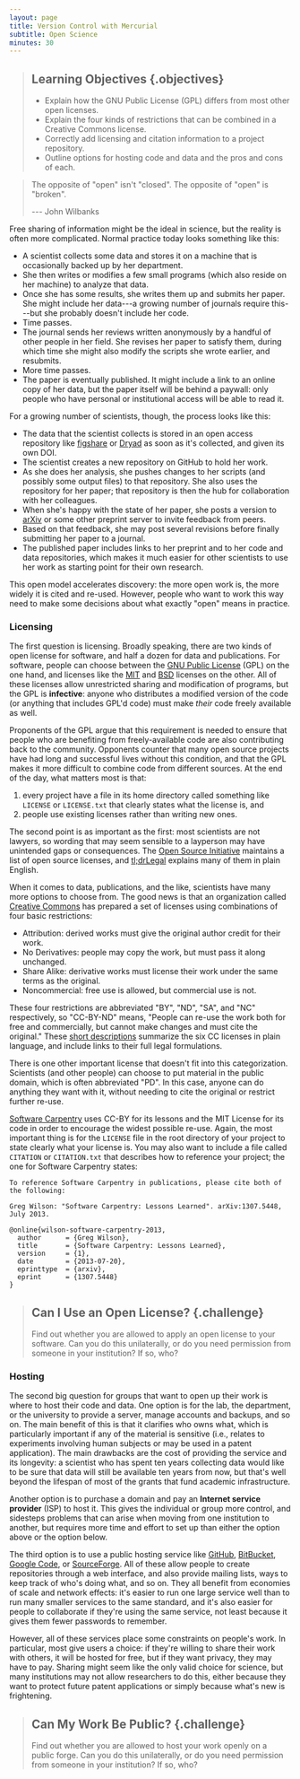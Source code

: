 ```yaml
---
layout: page
title: Version Control with Mercurial
subtitle: Open Science
minutes: 30
---
```

> ## Learning Objectives {.objectives}
>
> *   Explain how the GNU Public License (GPL) differs from most other open licenses.
> *   Explain the four kinds of restrictions that can be combined in a Creative Commons license.
> *   Correctly add licensing and citation information to a project repository.
> *   Outline options for hosting code and data and the pros and cons of each.

> The opposite of "open" isn't "closed".
> The opposite of "open" is "broken".
>
> --- John Wilbanks

Free sharing of information might be the ideal in science,
but the reality is often more complicated.
Normal practice today looks something like this:

*   A scientist collects some data and stores it on a machine
    that is occasionally backed up by her department.
*   She then writes or modifies a few small programs
    (which also reside on her machine)
    to analyze that data.
*   Once she has some results,
    she writes them up and submits her paper.
    She might include her data---a growing number of journals require this---but
    she probably doesn't include her code.
*   Time passes.
*   The journal sends her reviews written anonymously by a handful of other people in her field.
    She revises her paper to satisfy them,
    during which time she might also modify the scripts she wrote earlier,
    and resubmits.
*   More time passes.
*   The paper is eventually published.
    It might include a link to an online copy of her data,
    but the paper itself will be behind a paywall:
    only people who have personal or institutional access
    will be able to read it.

For a growing number of scientists,
though,
the process looks like this:

*   The data that the scientist collects is stored in an open access repository
    like [figshare](http://figshare.com/) or [Dryad](http://datadryad.org/)
    as soon as it's collected,
    and given its own DOI.
*   The scientist creates a new repository on GitHub to hold her work.
*   As she does her analysis,
    she pushes changes to her scripts
    (and possibly some output files)
    to that repository.
    She also uses the repository for her paper;
    that repository is then the hub for collaboration with her colleagues.
*   When she's happy with the state of her paper,
    she posts a version to [arXiv](http://arxiv.org/)
    or some other preprint server
    to invite feedback from peers.
*   Based on that feedback,
    she may post several revisions
    before finally submitting her paper to a journal.
*   The published paper includes links to her preprint
    and to her code and data repositories,
    which  makes it much easier for other scientists
    to use her work as starting point for their own research.

This open model accelerates discovery:
the more open work is,
the more widely it is cited and re-used.
However,
people who want to work this way need to make some decisions
about what exactly "open" means in practice.

### Licensing

The first question is licensing.
Broadly speaking,
there are two kinds of open license for software,
and half a dozen for data and publications.
For software,
people can choose between the [GNU Public License](http://opensource.org/licenses/GPL-3.0) (GPL) on the one hand,
and licenses like the [MIT](http://opensource.org/licenses/MIT)
and [BSD](http://opensource.org/licenses/BSD-2-Clause) licenses on the other.
All of these licenses allow unrestricted sharing and modification of programs,
but the GPL is **infective**:
anyone who distributes a modified version of the code
(or anything that includes GPL'd code)
must make *their* code freely available as well.

Proponents of the GPL argue that this requirement is needed
to ensure that people who are benefiting from freely-available code
are also contributing back to the community.
Opponents counter that many open source projects have had long and successful lives
without this condition,
and that the GPL makes it more difficult to combine code from different sources.
At the end of the day,
what matters most is that:

1.   every project have a file in its home directory
     called something like `LICENSE` or `LICENSE.txt`
     that clearly states what the license is, and
2.   people use existing licenses rather than writing new ones.

The second point is as important as the first:
most scientists are not lawyers,
so wording that may seem sensible to a layperson
may have unintended gaps or consequences.
The [Open Source Initiative](http://opensource.org/)
maintains a list of open source licenses,
and [tl;drLegal](http://www.tldrlegal.com/) explains many of them in plain English.

When it comes to data, publications, and the like,
scientists have many more options to choose from.
The good news is that an organization called [Creative Commons](http://creativecommons.org/)
has prepared a set of licenses using combinations of four basic restrictions:

*   Attribution: derived works must give the original author credit for their work.
*   No Derivatives: people may copy the work, but must pass it along unchanged.
*   Share Alike: derivative works must license their work under the same terms as the original.
*   Noncommercial: free use is allowed, but commercial use is not.

These four restrictions are abbreviated "BY", "ND", "SA", and "NC" respectively,
so "CC-BY-ND" means,
"People can re-use the work both for free and commercially,
but cannot make changes and must cite the original."
These [short descriptions](http://creativecommons.org/licenses/)
summarize the six CC licenses in plain language,
and include links to their full legal formulations.

There is one other important license that doesn't fit into this categorization.
Scientists (and other people) can choose to put material in the public domain,
which is often abbreviated "PD".
In this case,
anyone can do anything they want with it,
without needing to cite the original
or restrict further re-use.

[Software Carpentry](http://software-carpentry.org/license.html)
uses CC-BY for its lessons and the MIT License for its code
in order to encourage the widest possible re-use.
Again,
the most important thing is for the `LICENSE` file in the root directory of your project
to state clearly what your license is.
You may also want to include a file called `CITATION` or `CITATION.txt`
that describes how to reference your project;
the one for Software Carpentry states:

~~~
To reference Software Carpentry in publications, please cite both of the following:

Greg Wilson: "Software Carpentry: Lessons Learned". arXiv:1307.5448, July 2013.

@online{wilson-software-carpentry-2013,
  author      = {Greg Wilson},
  title       = {Software Carpentry: Lessons Learned},
  version     = {1},
  date        = {2013-07-20},
  eprinttype  = {arxiv},
  eprint      = {1307.5448}
}
~~~


> ## Can I Use an Open License? {.challenge}
>
> Find out whether you are allowed to apply an open license to your software.
> Can you do this unilaterally,
> or do you need permission from someone in your institution?
> If so, who?


### Hosting

The second big question for groups that want to open up their work
is where to host their code and data.
One option is for the lab, the department, or the university to provide a server,
manage accounts and backups,
and so on.
The main benefit of this is that it clarifies who owns what,
which is particularly important if any of the material is sensitive
(i.e.,
relates to experiments involving human subjects
or may be used in a patent application).
The main drawbacks are the cost of providing the service and its longevity:
a scientist who has spent ten years collecting data
would like to be sure that data will still be available ten years from now,
but that's well beyond the lifespan of most of the grants that fund academic infrastructure.

Another option is to purchase a domain
and pay an **Internet service provider** (ISP) to host it.
This gives the individual or group more control,
and sidesteps problems that can arise when moving from one institution to another,
but requires more time and effort to set up than either
the option above or the option below.

The third option is to use a public hosting service like [GitHub](http://github.com),
[BitBucket](http://bitbucket.org),
[Google Code](http://code.google.com),
or [SourceForge](http://sourceforge.net).
All of these allow people to create repositories through a web interface,
and also provide mailing lists,
ways to keep track of who's doing what,
and so on.
They all benefit from economies of scale and network effects:
it's easier to run one large service well
than to run many smaller services to the same standard,
and it's also easier for people to collaborate if they're using the same service,
not least because it gives them fewer passwords to remember.

However,
all of these services place some constraints on people's work.
In particular,
most give users a choice:
if they're willing to share their work with others,
it will be hosted for free,
but if they want privacy,
they may have to pay.
Sharing might seem like the only valid choice for science,
but many institutions may not allow researchers to do this,
either because they want to protect future patent applications
or simply because what's new is frightening.

> ## Can My Work Be Public? {.challenge}
>
> Find out whether you are allowed to host your work openly on a public forge.
> Can you do this unilaterally,
> or do you need permission from someone in your institution?
> If so, who?
